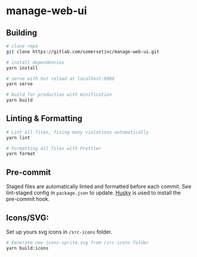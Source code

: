 # manage-web-ui

## Building

```bash
# clone repo
git clone https://gitlab.com/somersetinc/manage-web-ui.git

# install dependencies
yarn install

# serve with hot reload at localhost:8080
yarn serve

# build for production with minification
yarn build
```

## Linting & Formatting

```bash
# Lint all files, fixing many violations automatically
yarn lint

# Formatting all files with Prettier
yarn format
```

## Pre-commit

Staged files are automatically linted and formatted before each commit. See lint-staged config in `package.json` to update.
[Husky](https://github.com/typicode/husky) is used to install the pre-commit hook.

## Icons/SVG:

Set up yours svg icons in `/src-icons` folder.

```bash
# Generate new icons-sprite.svg from /src-icons folder
yarn build:icons
```
